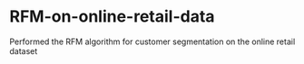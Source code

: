 # RFM-on-online-retail-data
Performed the RFM algorithm for customer segmentation on the online retail dataset
